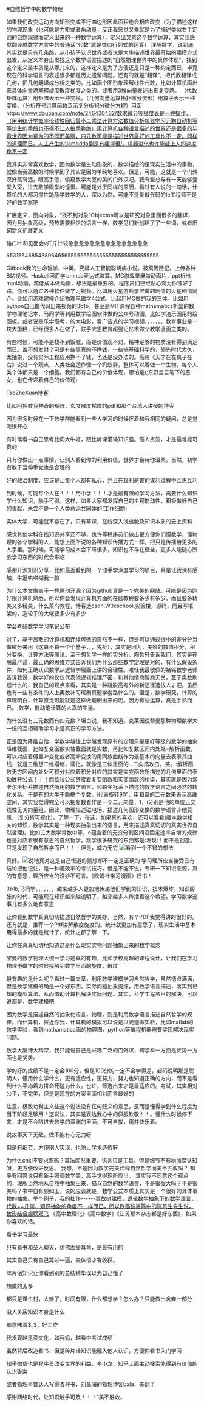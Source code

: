 #自然哲学中的数学物理

如果我们改变运动方向矩形变成平行四边形因此面积也会相应改变（为了描述这样的物理现象（也可能是力矩或者角动量，反正我感觉叉乘就是为了描述类似右手定则的自然规律而定义出来的一种数学运算），定义出叉乘这个数学运算，其实我感觉翻译成数学方言中的普通话"代数"就是类似行列式的运算）
理解数学，说到底其实就是只有几条路，从小孩子认识世界或者说是大牛描述世界最开始的建模方式出发，从定义本身出发找这个数学语言描述的“自然物理世界中的具体体现”，找到这个定义最本质是从哪儿来的，这样定义是为了方便还是只是一种约定而已，毕竟现在的科学语言的表述很多都是历史遗留问题。还有的就是“翻译”，把代数翻译成几何，把几何翻译成分析之类的。比如画个图形象理解线性代数，比如计算机画出来具体向量场解释旋度散度梯度之类的。或者用3维向量表述出来复变场。
（代数矩阵运算）用矩阵表示一种变换，（几何向量运算拓扑微分流形）用算子表示一种变换，（分析符号运算函数泛函复分析积分微分方程）用函https://www.douban.com/note/246430462/数求微分等梯度表是一种操作，（用用统计学概率论线性回归最小二乘法计算方法数值分析机器学习元胞自动机等等仿生的手段也不得不让人拍手称绝）用计算机各种语言描述的世界还是很多的毕竟世界因为是为的不同而美丽，四元数可能是描述世界最好的工具也不一定。同样的道理而已。人工产生的\lambdda倒是有趣得很/。机器进化也许能赶上人的速度也不一定


我其实非常喜欢数学，因为数学是生动形象的，数学描绘的是现实生活中的事物，就像当我高数的时候学到了其实是因为单纯地喜欢。但是，可能，这就是一个门外汉好高骛远，眼高手低，偷窥数学大厦的美的门外汉吧。我有些总与有一天能够登堂入室，进去数学殿堂的憧憬。可能是处于同样的原因，看过有人说的一句话，计算机的人都习惯性跪舔学数学的人，深以为然。可能不是爱敲代码的Ie工程师不是好的数学家吧

扩展定义，面向对象，“找不到对象”Objecton可以是研究对象里面很多的翻译，因为月抽象高级，预热需要相信的语言一样，数学见们新创建了了一些词，或者旧词新义扩展定义

路口ihi和见面会v斤斤计较急急急急急急急急急急急急急急急


653156468543896465655555555555555555555555555555


Gitbook我的生命哲学，中英。究极人工智能聪明病小说。被窝历险记。上传各种B站视频。Haskell因而学lamnda表达式演算。MC游戏录屏做动画片，ppt析出mp4动画，超低成本做动画，想法是最重要的。程序员们已经贴心滴为你铺好了路。你可以通过各种软件做学习视频。比如用火星游戏录屏做的剧情的火星剧情简介。比如用游戏建模介绍物理电磁学4公式。比起用MC做的我的三体。比如用python自己撸代码出来视频的3b1b，甚至是MIT课程各种mathematics析出的数学物理笔记本，马同学等利用数学绘图软件做的公众号动图，比如学渣乐园用的绘图板。或者说是乐学高考，的大电影，看广告式的学习视频，，，，，，。教育事业是一块大蛋糕，已经很多人在做了，联手大思教育超强记忆术做个教学漫画之类的。


有些时候，可能不是找不到饭撤，而是价值观不对，精神足够的物质没有得到满足而已。谁不想发财？可是有些事真的不挣钱，一些搞基础科学的，领先时代太久，太抽象，没有实际工程应用挣不了钱，也还是没办法的。高铭《天才在左疯子在右》说过一个观点，人类社会运作像一个蚂蚁群，整体可以看做一个生物，每个人类个体都只是一个细胞。我们都有自己的价值体现，哪怕是(;东野圭吾笔下的恶女，也在传递着自己的价值观)


TaoZheXuan博客


比如阿狸教我神奇的矩阵，玄度散度梯度的pdf和那个台湾人讲授的博客


因为很多时候在一下数学群能看到一些人学习的时候怀着和我相同的疑问，总是觉呃很开心


有时候看书自己思考比问大牛好，跟比听课灌输知识强。高人点波，才是最难能可贵的


只有你做出一点事情，让别人看到你的利用价值，世界才会待你温柔。当然，初学者敢于当伸手党也是合理的


好的政治制度，应该是让每个人都有私心，并且在趋利避害的谋利过程中互惠互利


到时候，可能每个人在！！！用中学！！！才是最有限的学习方法，需要什么知识学什么知识，触手可得。这样，如果大家都发挥自己的主观能动性，积极做好自己的贡献，未尝不是一个人类命运共同体的(工作细胞)


实体大学，可能就不存在了，只有幕课，在线深入浅出触及知识本质的云上资料


感觉其他学科在线知识共享还不够，也许等程序员们做出更方便你们懂数学，懂物理的各个学科的人，能想上面所说的各种知识传播方式一样，把只是传播给更多的人手里。那时候，可能学习成本会下降很多，知识也不存在壁垒，更多人能随心所欲学习东西的时代会来临


感谢开源知识分享，比如最近看到的一个动手学深度学习的项目，真是让我深有感触，牛逼哄哄糊我一脸


为什么本文像疯子一样原创开源？因为github真是一个完美的网站。可能是因为刚好跟计算机熟悉，所以你会发现计算机方面的在线教程要多少有多少，而且要多精美又多精美，什么菜鸟教程，博客选csdn.W3cschool.实验楼，源码，而且写框架的，造轮子的大佬要多少有多少


学会考研数学学习笔记公布


对了，基于离散的计算机和连续可微的自然不一样，但是可以通过很小的差分分当做微分来用（这算不算一个个量子，，，鬼扯），其实是因为，美妙的数值积分，积分变换，计算方法等理论。至于想哲学一样的实分析，陶哲轩告诉我们，其实是在用最严谨，最正确的思维方式告诉我们为什么那些数学定理是对的，有什么假设条件，如何正确认识数学从逻辑学层面上讲的合理性。难怪我最敬佩的褚铭数学老师告诉我说，数学好的仅仅代表他逻辑推理严密，和其他情商智商无关。至于奥数刷题什么的，我自己的观点来看，其实是一种跳脱高考外的新途径选拔人才吧。虽然也有一些有条件的人上奥数补习班刷真题学套路什么的。但是，数学研究，计算的算理明白，计算直觉可能就是这样做题刷出来的呢。因为有些运算，真是手熟而已。;数学，能动笔计算的人真的牛逼。


为什么没有三元数而有四元数？坦白说，我不知道。克莱因说黎曼那种物理数学大一统的互相辅助学习才是真正的学习方法。


正是因为降维自恰，学数学越往上学越发现原有的定理只是更好等级的数学的抽象降维截面，比如复变函数实轴截面就是实数，再比如复数区间内处处=解析函数，可以对应着傅里叶变化或者高斯变换的用同族曲线作为最基本的向量去表示其曲线，就是三维想二维塌缩，濡化，就像是三体里面的…二向箔攻击，笑。:解析函数无穷区间内处处可积分对应着积分对应的其实是实变函数所描述的几何里面的泰勒展开公式！！！而欧拉公式链接着复变函数和实变函数的桥梁，其实就是因为滴卡尔坐标系描述自然所用的数学语言，和轴坐标系下描述的数学语言之间必然的转化关系。于是有的大牛干脆搞个复数，i代表旋转90°，用和谐的二元数来表示高维空间，其实我觉得完全可以把复数看作是一个二元向量，1，i分别是他的单位正交线性无关向量组，因此，物理描述磁电场，描述几何图形变换的数学语言非他莫属，(复分析可视化)，了解一下。在这，如果真的喜欢，还可以看看(趣味数学相关的知识，数学其实是一种现实抽象出来的语言，用来描述真真切切的真实世界自然哲理)。比如三大数学常数中等，e蕴含着的无穷分割区间没固定速率自增的规律也是对应着很有意思的自然哲学。数学很多研究的东西都是:发现:！而不是创造。只是发现了自然哲学而已！！！但是，威力无穷
![看到一个不错的想法](_v_images/看到一个不错的想法_1536028092_23707.png)

真好。![说地真对这是自己悟道的猜想却不一定是正确的](_v_images/说地真对这是自己悟道_1536028260_29633.png)
学习理所应当接受已有结论把他记住，是一种嘎效率的考试技巧，但是不能不说，专研一下知识来源，真的有意思，理所应当的没妙不可言。《欧姆社学习漫画》好书！


3b1b,马同学，，，，，，，越来越多人更加地传递他们学到的知识，技术爆炸，知识膨胀的时代，可能现在知识越来越透明了，越来越多人传播着这个希望。学习数学这事儿有多么地有意思


让你看到数学真真切切描述自然哲学的美妙，当然，有个PDF我觉得讲的很好的。还有就是，推荐一个Pdf讲解散度旋度的。统计就更加有意思了，现实生活中基本用得最多的就是统计了，统计之都了解一下。


让你在真真切切地知道这是什么现实实物问题抽象出来的数学概念


黎曼的数学物理大统一学习是真的有趣，比如学校高超的课程设计，让我们在学习物理电磁学的时候接触到数学里面的旋度，散度


最有趣的是什么呢？看过一篇文章，利用数学建模学习自然哲学，虽然槽点满满，但是数学建模的确是一个好东西。实际问题抽象提炼，用数学语言描述，落实到已知的模型算法，从而借助计算机解决实际问题。其实，科学工程项目的解决，可以说都是，数学建模吧



因为数学是描述自然的抽象化语言，物理，则是利用数学语言描述自然哲学的规律。而计算机，拉近你我，计算机的模拟可以说是以光速做实验，比如matlab的数学实验，看到mathamatica画的物理图，python等编程机器需要实现解决现实问题。


数学大厦博大精深，我只能说自己是兴趣广泛的门外汉，跨学科一方面是优势一方面也是劣势。


学的好的成绩不是一定会100分，但是100分的一定不会学得差，起码说明那是聪明人，懂用什么学什么，更有适应性，更努力，努力也知道正确的方向，而不是看到什么平均着力拼命死磕为什么。也许，筛选出来才是最适应的。考试，其实相对公平，不完美，但是是现在的方案里面相对而言最好的


注意，极致功利主义些这个说法没有任何贬义的意思，反而是懂得学到什么程度为当下阶段足够用！这说法，其实是表达我心中的佩服钦敬！！。懂什么时候停下来，才是不会陷进去数学的深渊的里面，不可自拔，痛并快乐着。


说故事天下无敌，做不能有心无力呀


但是有细节，方便别人实现，也防止学术造假呀


为什么cnki不要求源码？算法固然重要，语言只是工具。但是细节不影响加深认知呀，更方便改进反思。
我想，不是因为数学完美诠释自然哲学而美不胜收吗？
知乎有回答说只有新手强调数学美，高手觉得理所应当。
其实我不同意这个观点的，理所当然地从自然中抽象出来，猫叔自然的数学语言，不是很强大吗？不是很美吗？书中自有颜如玉，说的应该就是，数学公式本质上其实是一个很好的具体事物的抽象。举个例子，我的拙作------[事故树建模，逻辑数学抽象下的数学语言，代数==几何，知识抽象的角度不一样而已，所以欧高黎嘉陈中的陈景生先生说，数形结合翅膀双飞]()
《高中数理化》《高中数学》《江苏那本杂志都是好东西》，如果你喜欢的话。

看书学习最快

只有看书和圣人聊天，仿佛面提耳命，是最有用的


其实自己只有自己算过一遍，去体悟才有收获。


碎片话知识让你看到别的总结精华误以为自己懂了


想做的太多


都只是谋生村，太难了，时间有限，什么都想学？怎么办？只能做出舍弃一部分


没人关系知识本身是什么


那意味着$_$，好工作


我发现越是没文化，如我妈，越看中考试成绩


虽然背后改造看书，但是碎片话知识能融入他人认识，方便你看书入门学习


知乎微信也是程序员改变世界的利益，李小龙，知乎上面主动搜索能得到有价值的认识答案


或者物理科普达人写得各种书，刘昌海的物理博客bala，美翻了










感谢网络时代，让知识触手可及！！！1美不胜收。







































